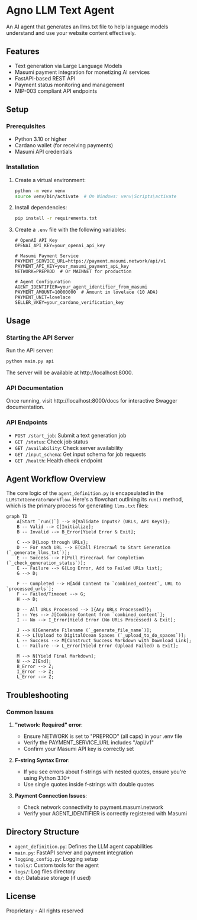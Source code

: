 # Agno LLM Text Agent

An AI agent that generates an llms.txt file to help language models understand and use your website content effectively.

## Features

- Text generation via Large Language Models
- Masumi payment integration for monetizing AI services
- FastAPI-based REST API
- Payment status monitoring and management
- MIP-003 compliant API endpoints

## Setup

### Prerequisites

- Python 3.10 or higher
- Cardano wallet (for receiving payments)
- Masumi API credentials

### Installation

1. Create a virtual environment:
   ```bash
   python -m venv venv
   source venv/bin/activate  # On Windows: venv\Scripts\activate
   ```

2. Install dependencies:
   ```bash
   pip install -r requirements.txt
   ```

3. Create a `.env` file with the following variables:
   ```
   # OpenAI API Key
   OPENAI_API_KEY=your_openai_api_key

   # Masumi Payment Service
   PAYMENT_SERVICE_URL=https://payment.masumi.network/api/v1
   PAYMENT_API_KEY=your_masumi_payment_api_key
   NETWORK=PREPROD  # Or MAINNET for production

   # Agent Configuration
   AGENT_IDENTIFIER=your_agent_identifier_from_masumi
   PAYMENT_AMOUNT=10000000  # Amount in lovelace (10 ADA)
   PAYMENT_UNIT=lovelace
   SELLER_VKEY=your_cardano_verification_key
   ```

## Usage

### Starting the API Server

Run the API server:
```bash
python main.py api
```

The server will be available at http://localhost:8000.

### API Documentation

Once running, visit http://localhost:8000/docs for interactive Swagger documentation.

### API Endpoints

- `POST /start_job`: Submit a text generation job
- `GET /status`: Check job status
- `GET /availability`: Check server availability
- `GET /input_schema`: Get input schema for job requests
- `GET /health`: Health check endpoint

## Agent Workflow Overview

The core logic of the `agent_definition.py` is encapsulated in the `LLMsTxtGeneratorWorkflow`. Here's a flowchart outlining its `run()` method, which is the primary process for generating `llms.txt` files:

```mermaid
graph TD
    A[Start `run()`] --> B{Validate Inputs? (URLs, API Keys)};
    B -- Valid --> C[Initialize];
    B -- Invalid --> B_Error[Yield Error & Exit];

    C --> D{Loop through URLs};
    D -- For each URL --> E[Call Firecrawl to Start Generation (`_generate_llms_txt`)];
    E -- Success --> F[Poll Firecrawl for Completion (`_check_generation_status`)];
    E -- Failure --> G[Log Error, Add to Failed URLs list];
    G --> D;

    F -- Completed --> H[Add Content to `combined_content`, URL to `processed_urls`];
    F -- Failed/Timeout --> G;
    H --> D;

    D -- All URLs Processed --> I{Any URLs Processed?};
    I -- Yes --> J[Combine Content from `combined_content`];
    I -- No --> I_Error[Yield Error (No URLs Processed) & Exit];

    J --> K[Generate Filename (`_generate_file_name`)];
    K --> L[Upload to DigitalOcean Spaces (`_upload_to_do_spaces`)];
    L -- Success --> M[Construct Success Markdown with Download Link];
    L -- Failure --> L_Error[Yield Error (Upload Failed) & Exit];

    M --> N[Yield Final Markdown];
    N --> Z[End];
    B_Error --> Z;
    I_Error --> Z;
    L_Error --> Z;
```

## Troubleshooting

### Common Issues

1. **"network: Required" error**:
   - Ensure NETWORK is set to "PREPROD" (all caps) in your .env file
   - Verify the PAYMENT_SERVICE_URL includes "/api/v1"
   - Confirm your Masumi API key is correctly set

2. **F-string Syntax Error**:
   - If you see errors about f-strings with nested quotes, ensure you're using Python 3.10+
   - Use single quotes inside f-strings with double quotes

3. **Payment Connection Issues**:
   - Check network connectivity to payment.masumi.network
   - Verify your AGENT_IDENTIFIER is correctly registered with Masumi

## Directory Structure

- `agent_definition.py`: Defines the LLM agent capabilities
- `main.py`: FastAPI server and payment integration
- `logging_config.py`: Logging setup
- `tools/`: Custom tools for the agent
- `logs/`: Log files directory
- `db/`: Database storage (if used)

## License

Proprietary - All rights reserved
